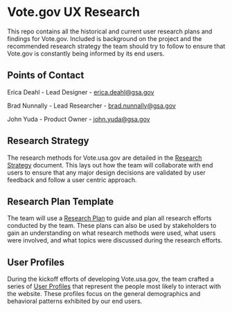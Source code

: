 Vote.gov UX Research
===================  
This repo contains all the historical and current user research plans and findings for Vote.gov. Included is background on the project and the recommended research strategy the team should try to follow to ensure that Vote.gov is constantly being informed by its end users.

Points of Contact
---
Erica Deahl - Lead Designer - erica.deahl@gsa.gov

Brad Nunnally - Lead Researcher - brad.nunnally@gsa.gov

John Yuda - Product Owner - john.yuda@gsa.gov

Research Strategy
--------------  
The research methods for Vote.usa.gov are detailed in the [Research Strategy](https://github.com/18F/vote-gov-ux/blob/master/Background%20and%20Process/Research%20Strategy.md) document. This lays out how the team will collaborate with end users to ensure that any major design decisions are validated by user feedback and follow a user centric approach.


Research Plan Template
-------------
The team will use a [Research Plan](https://github.com/18F/vote-gov-ux/blob/master/Background%20and%20Process/research-plan-template.md) to guide and plan all research efforts conducted by the team. These plans can also be used by stakeholders to gain an understanding on what research methods were used, what users were involved, and what topics were discussed during the research efforts.

User Profiles  
-------------  
During the kickoff efforts of developing Vote.usa.gov, the team crafted a series of [User Profiles](https://github.com/18F/vote-gov-ux/blob/master/Background%20and%20Process/User%20Profiles/Votingarchetypes.md) that represent the people most likely to interact with the website. These profiles focus on the general demographics and behavioral patterns exhibited by our end users.
